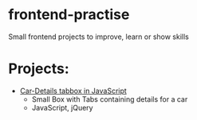 # frontend-practise

Small frontend projects to improve, learn or show skills

# Projects:
- [Car-Details tabbox in JavaScript](./car-detail-box/)
  - Small Box with Tabs containing details for a car
  - JavaScript, jQuery
